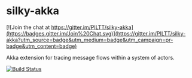 silky-akka
==========

[![Join the chat at https://gitter.im/PILTT/silky-akka](https://badges.gitter.im/Join%20Chat.svg)](https://gitter.im/PILTT/silky-akka?utm_source=badge&utm_medium=badge&utm_campaign=pr-badge&utm_content=badge)

Akka extension for tracing message flows within a system of actors.

[![Build Status](https://secure.travis-ci.org/PILTT/silky-akka.svg)](http://travis-ci.org/PILTT/silky-akka)
